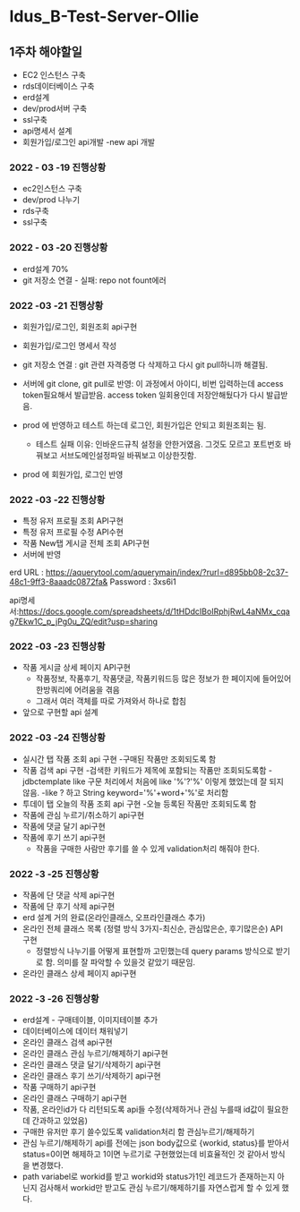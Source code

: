 # Idus_B-Test-Server-Ollie

## 1주차 해야할일
  - EC2 인스턴스 구축
  - rds데이터베이스 구축
  - erd설계
  - dev/prod서버 구축
  - ssl구축
  - api명세서 설계
  - 회원가입/로그인 api개발 -new api 개발

### 2022 - 03 -19 진행상황
  - ec2인스턴스 구축
  - dev/prod 나누기
  - rds구축
  - ssl구축
  
### 2022 - 03 -20 진행상황
  - erd설계 70%
  - git 저장소 연결 - 실패: repo not fount에러

### 2022 -03 -21 진행상황
  - 회원가입/로그인, 회원조회 api구현
  
  - 회원가입/로그인 명세서 작성
  - git 저장소 연결 : git 관련 자격증명 다 삭제하고 다시 git pull하니까 해결됨. 
                      
  - 서버에 git clone, git pull로 반영: 이 과정에서 아이디, 비번 입력하는데 access token필요해서 발급받음. access token 일회용인데 저장안해뒀다가 다시 발급받음.
  
  - prod 에 반영하고 테스트 하는데 로그인, 회원가입은 안되고 회원조회는 됨.
    - 테스트 실패 이유: 인바운드규칙 설정을 안한거였음. 그것도 모르고 포트번호 바꿔보고 서브도메인설정파일 바꿔보고 이상한짓함.
   
  - prod 에 회원가입, 로그인 반영
  
 ### 2022 -03 -22 진행상황
  - 특정 유저 프로필 조회 API구현
  - 특정 유저 프로필 수정 API수현
  - 작품 New탭 게시글 전체 조회 API구현 
  - 서버에 반영

erd
URL : https://aquerytool.com/aquerymain/index/?rurl=d895bb08-2c37-48c1-9ff3-8aaadc0872fa&
Password : 3xs6i1

api명세서:https://docs.google.com/spreadsheets/d/1tHDdcIBoIRphjRwL4aNMx_cqag7Ekw1C_p_jPg0u_ZQ/edit?usp=sharing

### 2022 -03 -23 진행상황
  - 작품 게시글 상세 페이지 API구현
    - 작품정보, 작품후기, 작품댓글, 작품키워드등 많은 정보가 한 페이지에 들어있어 한방쿼리에 어려움을 겪음
    - 그래서 여러 객체를 따로 가져와서 하나로 합침
  - 앞으로 구현할 api 설계

### 2022 -03 -24 진행상황
  - 실시간 탭 작품 조회 api 구현
    -구매된 작품만 조회되도록 함
  - 작품 검색 api 구현
    -검색한 키워드가 제목에 포함되는 작품만 조회되도록함
    -jdbctemplate like 구문 처리에서 처음에 like '%'?'%' 이렇게 했었는데 잘 되지 않음. 
    -like ? 하고 String keyword='%'+word+'%'로 처리함
  - 투데이 탭 오늘의 작품 조회 api 구현
    -오늘 등록된 작품만 조회되도록 함
  - 작품에 관심 누르기/취소하기 api구현
  - 작품에 댓글 달기 api구현
  - 작품에 후기 쓰기 api구현
    - 작품을 구매한 사람만 후기를 쓸 수 있게 validation처리 해줘야 한다. 

### 2022 -3 -25 진행상황
  - 작품에 단 댓글 삭제 api구현
  - 작품에 단 후기 삭제 api구현
  - erd 설계 거의 완료(온라인클래스, 오프라인클래스 추가)
  - 온라인 전체 클래스 목록 (정렬 방식 3가지-최신순, 관심많은순, 후기많은순) API 구현
    - 정렬방식 나누기를 어떻게 표현할까 고민했는데 query params 방식으로 받기로 함. 의미를 잘 파악할 수 있을것 같았기 때문임. 
  - 온라인 클래스 상세 페이지 api구현
### 2022 -3 -26 진행상황
  - erd설계 - 구매테이블, 이미지테이블 추가
  - 데이터베이스에 데이터 채워넣기
  - 온라인 클래스 검색 api구현
  - 온라인 클래스 관심 누르기/해제하기 api구현
  - 온라인 클래스 댓글 달기/삭제하기 api구현
  - 온라인 클래스 후기 쓰기/삭제하기 api구현
  - 작품 구매하기 api구현
  - 온라인 클래스 구매하기 api구현
  - 작품, 온라인id가 다 리턴되도록 api들 수정(삭제하거나 관심 누를때 id값이 필요한데 간과하고 있었음)
  - 구매한 유저만 후기 쓸수있도록 validation처리 함
  관심누르기/해제하기
  - 관심 누르기/해제하기 api를 전에는 json body값으로 {workid, status}를 받아서 status=0이면 해제하고 1이면 누르기로 구현했었는데 비효율적인 것 같아서 방식을 변경했다. 
  - path variabel로 workid를 받고 workid와 status가1인 레코드가 존재하는지 아닌지 검사해서 workid만 받고도 관심 누르기/해제하기를 자연스럽게 할 수 있게 했다.
  
  
  
